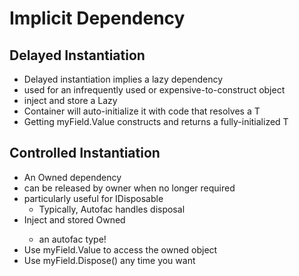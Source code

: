 # Implicit Dependency

## Delayed Instantiation

-   Delayed instantiation implies a lazy dependency
-   used for an infrequently used or expensive-to-construct object
-   inject and store a Lazy<T>
-   Container will auto-initialize it with code that resolves a T
-   Getting myField.Value constructs and returns a fully-initialized T

## Controlled Instantiation

-   An Owned dependency
-   can be released by owner when no longer required
-   particularly useful for IDisposable
    -   Typically, Autofac handles disposal
-   Inject and stored Owned<T>
    -   an autofac type!
-   Use myField.Value to access the owned object
-   Use myField.Dispose() any time you want

